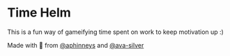 # Time Helm

This is a fun way of gameifying time spent on work to keep motivation up :)

Made with 💜 from [@aphinneys](https://github.com/aphinneys) and [@ava-silver](https://github.com/ava-silver)
